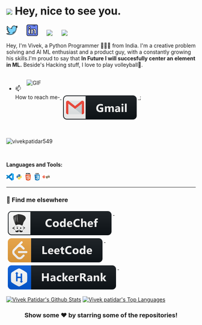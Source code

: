 <h1><img src="https://emojis.slackmojis.com/emojis/images/1531849430/4246/blob-sunglasses.gif?1531849430" width="30"/> Hey, nice to see you.</h1>

<p align="left">
<a href="https://twitter.com/VivekPatidar549" target="_blank"><img height="30" src="https://raw.githubusercontent.com/AbhishekMaira10/AbhishekMaira10/master/Resources/png/twitter.png?raw=true"></a>&nbsp;&nbsp;&nbsp;&nbsp;&nbsp;
<a href="www.linkedin.com/in/vivek-patidar-2281a1209" target="_blank"><img height="30" src="https://raw.githubusercontent.com/AbhishekMaira10/AbhishekMaira10/master/linkedin.png?raw=true"></a>&nbsp;&nbsp;&nbsp;&nbsp;&nbsp;
<a href="https://www.instagram.com/vivek_patidar__/" target="_blank"><img height="30" src="https://camo.githubusercontent.com/c9dacf0f25a1489fdbc6c0d2b41cda58b77fa210a13a886d6f99e027adfbd358/68747470733a2f2f6564656e742e6769746875622e696f2f537570657254696e7949636f6e732f696d616765732f7376672f696e7374616772616d2e737667"></a>&nbsp;&nbsp;&nbsp;&nbsp;&nbsp;
<a href="https://discordapp.com/vivek#8596" target="_blank"><img height="29" breadth="25" src="https://seeklogo.com/images/D/discord-color-logo-E5E6DFEF80-seeklogo.com.png"></a>&nbsp;&nbsp;&nbsp;&nbsp;&nbsp;

<br>

Hey, I'm Vivek, a Python Programmer 👨🏻‍💻 from India. I'm a creative problem solving and AI ML enthusiast and a product guy, with a constantly growing his skills.I'm proud to say that **In Future I will succesfully center an element in ML.** Beside's Hacking stuff, I love to play volleyball🏐.

<br>


<!-- https://media.giphy.com/media/SWoSkN6DxTszqIKEqv/giphy.gif -->
<!-- <img align="right" height="400" width="500" alt="GIF" src="https://miro.medium.com/max/1360/1*IRGHmiGsa16stedQvIaZfw.gif" /> -->

<img align="right" alt="GIF"  width=450px src="https://media0.giphy.com/media/RbDKaczqWovIugyJmW/200w.webp?cid=ecf05e47henwukev8wk23d6ie3y7gvo3xws6yx3530p0a9ly&rid=200w.webp&ct=g" />

 - 📫 How to reach me-<a href="mailto:vivekpatidar549@gmail.com">
    <img src="https://raw.githubusercontent.com/AbhishekMaira10/AbhishekMaira10/master/Resources/svg/gmail.svg" align="center" color="FFA500" alt="GMAIL" style="vertical-align:top; margin:4px">
  </a>;

 
 <br>

 <p align="left"> <img src="https://komarev.com/ghpvc/?username=vivekpatidar549" alt="vivekpatidar549" /> </p>
 
 </br>

**Languages and Tools:**
<br>

<code><img height="20" src="https://raw.githubusercontent.com/github/explore/80688e429a7d4ef2fca1e82350fe8e3517d3494d/topics/visual-studio-code/visual-studio-code.png"></code>
<code><img height="20" src="https://raw.githubusercontent.com/github/explore/80688e429a7d4ef2fca1e82350fe8e3517d3494d/topics/python/python.png"></code>
<code><img height = "20" src = "https://raw.githubusercontent.com/github/explore/80688e429a7d4ef2fca1e82350fe8e3517d3494d/topics/html/html.png"></code>
<code><img height = "20" src = "https://raw.githubusercontent.com/github/explore/80688e429a7d4ef2fca1e82350fe8e3517d3494d/topics/css/css.png"></code>
<code><img height="20" src="https://raw.githubusercontent.com/github/explore/80688e429a7d4ef2fca1e82350fe8e3517d3494d/topics/git/git.png"></code>


---
### 📢 Find me elsewhere
<p align="left">
  <a href="https://www.codechef.com/users/vivek549">
    <img src="https://raw.githubusercontent.com/AbhishekMaira10/AbhishekMaira10/master/Resources/svg/codechef.svg" alt="codechef" style="vertical-align:top; margin:4px">
  </a>&nbsp;&nbsp;&nbsp;
  
  <a href="https://leetcode.com/vivekpatidar549/">
    <img src="https://raw.githubusercontent.com/AbhishekMaira10/AbhishekMaira10/master/Resources/svg/leetcode.svg" alt="leetcode" style="vertical-align:top; margin:4px">
  </a>&nbsp;&nbsp;&nbsp;

  <a href="https://www.hackerrank.com/vivekpatidar549">
    <img src="https://raw.githubusercontent.com/AbhishekMaira10/AbhishekMaira10/master/Resources/svg/hackerrank.svg" alt="hackerrank" style="vertical-align:top; margin:4px">
  </a>&nbsp;&nbsp;&nbsp;
</p>

<a href="https://github.com/vivekpatidar549"><img alt="Vivek Patidar's Github Stats" src="https://github-readme-stats.vercel.app/api/?username=vivekpatidar549&show_icons=true&title_color=800080&icon_color=9932CC&text_color=9f9f9f&bg_color=151515&show_icons=true&count_private=true&hide_border=true" height="192px"/></a>
<a href="https://github.com/vivekpatidar549"><img alt="Vivek patidar's Top Languages" src="https://github-readme-stats.vercel.app/api/top-langs/?username=vivekpatidar549&hide=ASP.NET,Jupyter Notebook&langs_count=8&layout=compact&theme=react&hide_border=true&bg_color=5F9EA0&title_color=8A2BE2&icon_color=ADFF2F" height="192px"/></a>



<div align="center">

### Show some ❤️ by starring some of the repositories!
</div>
